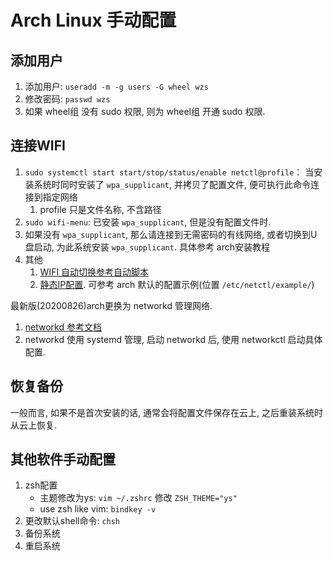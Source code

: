# Arch Linux 手动配置

## 添加用户
1. 添加用户: `useradd -m -g users -G wheel wzs`
2. 修改密码: `passwd wzs`
3. 如果 wheel组 没有 sudo 权限, 则为 wheel组 开通 sudo 权限.

## 连接WIFI
1. `sudo systemctl start start/stop/status/enable netctl@profile`： 当安装系统时同时安装了 `wpa_supplicant`, 并拷贝了配置文件, 便可执行此命令连接到指定网络
   1. profile 只是文件名称, 不含路径
2. `sudo wifi-menu`: 已安装 `wpa_supplicant`, 但是没有配置文件时.
3. 如果没有 `wpa_supplicant`, 那么请连接到无需密码的有线网络, 或者切换到U盘启动, 为此系统安装 `wpa_supplicant`. 具体参考 arch安装教程
4. 其他
   1. [WIFI 自动切换参考自动脚本](./script/gui/8-netctl_auto.sh)
   2. [静态IP配置](/soft/static-ip.md). 可参考 arch 默认的配置示例(位置 `/etc/netctl/example/`)

最新版(20200826)arch更换为 networkd 管理网络.
1. [networkd 参考文档](https://wiki.archlinux.org/index.php/Systemd-networkd_(%E7%AE%80%E4%BD%93%E4%B8%AD%E6%96%87))
2. networkd 使用 systemd 管理, 启动 networkd 后, 使用 networkctl 启动具体配置.

## 恢复备份
一般而言, 如果不是首次安装的话, 通常会将配置文件保存在云上, 之后重装系统时从云上恢复.

## 其他软件手动配置
1. zsh配置
    - 主题修改为ys: `vim ~/.zshrc` 修改 `ZSH_THEME="ys"`
    - use zsh like vim: `bindkey -v`
2. 更改默认shell命令: `chsh`
3. 备份系统
4. 重启系统